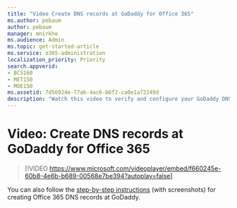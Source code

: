 ```yaml
---
title: "Video Create DNS records at GoDaddy for Office 365"
ms.author: pebaum
author: pebaum
manager: mnirkhe
ms.audience: Admin
ms.topic: get-started-article
ms.service: o365-administration
localization_priority: Priority
search.appverid:
- BCS160
- MET150
- MOE150
ms.assetid: 7d56924e-77ab-4ac6-b6f2-ca0e1a72249d
description: "Watch this video to verify and configure your GoDaddy DNS records for Office 365 services."
---
```


# Video: Create DNS records at GoDaddy for Office 365
> [!VIDEO https://www.microsoft.com/videoplayer/embed/f660245e-60b8-4e6b-b689-00568e7be394?autoplay=false]
  
You can also follow the [step-by-step instructions](create-dns-records-at-godaddy.md) (with screenshots) for creating Office 365 DNS records at GoDaddy. 
  

